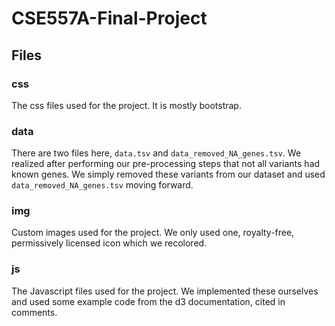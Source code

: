 # CSE557A-Final-Project

## Files

### css
The css files used for the project.
It is mostly bootstrap.

### data
There are two files here, `data.tsv` and `data_removed_NA_genes.tsv`.
We realized after performing our pre-processing steps that not all variants had known genes.
We simply removed these variants from our dataset and used `data_removed_NA_genes.tsv` moving forward.

### img
Custom images used for the project.
We only used one, royalty-free, permissively licensed icon which we recolored.

### js
The Javascript files used for the project.
We implemented these ourselves and used some example code from the d3 documentation, cited in comments.

